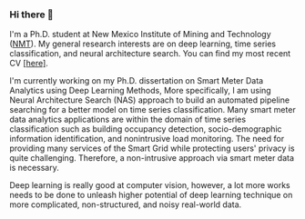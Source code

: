 ### Hi there 👋

<!--
**zhiruiluo/zhiruiluo** is a ✨ _special_ ✨ repository because its `README.md` (this file) appears on your GitHub profile.

Here are some ideas to get you started:

- 🔭 I’m currently working on ...
- 🌱 I’m currently learning ...
- 👯 I’m looking to collaborate on ...
- 🤔 I’m looking for help with ...
- 💬 Ask me about ...
- 📫 How to reach me: ...
- 😄 Pronouns: ...
- ⚡ Fun fact: ...
-->

I'm a Ph.D. student at New Mexico Institute of Mining and Technology ([NMT](www.nmt.edu)). My general research interests are on deep learning, time series classification, and neural architecture search. You can find my most recent CV [[here]](https://zhiruiluo.github.io/my_cv/main_cv.pdf).

I'm currently working on my Ph.D. dissertation on Smart Meter Data Analytics using Deep Learning Methods, More specifically, I am using Neural Architecture Search (NAS) approach to build an automated pipeline searching for a better model on time series classification. Many smart meter data analytics applications are within the domain of time series classification such as building occupancy detection, socio-demographic information identification, and nonintrusive load monitoring. The need for providing many services of the Smart Grid while protecting users' privacy is quite challenging. Therefore, a non-intrusive approach via smart meter data is necessary.

Deep learning is really good at computer vision, however, a lot more works needs to be done to unleash higher potential of deep learning technique on more complicated, non-structured, and noisy real-world data.
